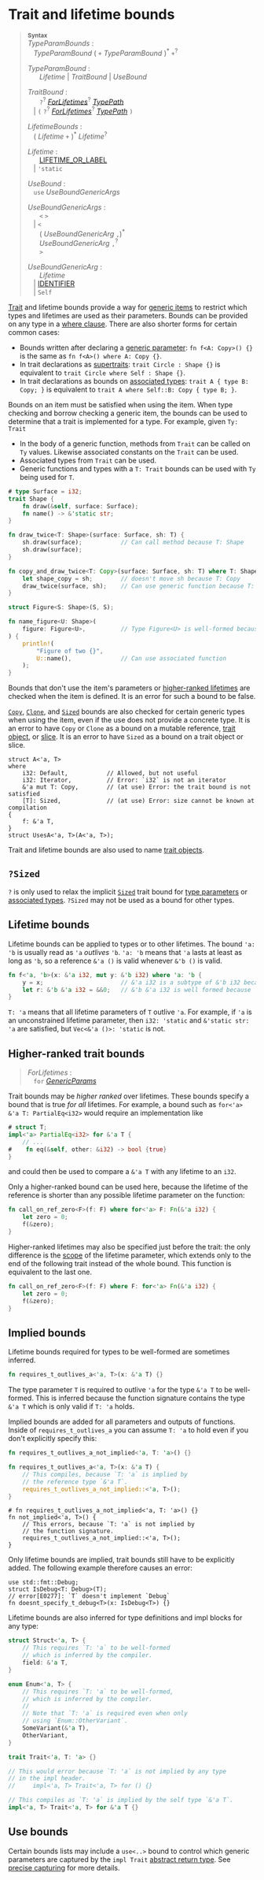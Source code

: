 # Trait and lifetime bounds

> **<sup>Syntax</sup>**\
> _TypeParamBounds_ :\
> &nbsp;&nbsp; _TypeParamBound_ ( `+` _TypeParamBound_ )<sup>\*</sup> `+`<sup>?</sup>
>
> _TypeParamBound_ :\
> &nbsp;&nbsp; &nbsp;&nbsp; _Lifetime_ | _TraitBound_ | _UseBound_
>
> _TraitBound_ :\
> &nbsp;&nbsp; &nbsp;&nbsp; `?`<sup>?</sup>
> [_ForLifetimes_](#higher-ranked-trait-bounds)<sup>?</sup> [_TypePath_]\
> &nbsp;&nbsp; | `(` `?`<sup>?</sup>
> [_ForLifetimes_](#higher-ranked-trait-bounds)<sup>?</sup> [_TypePath_] `)`
>
> _LifetimeBounds_ :\
> &nbsp;&nbsp; ( _Lifetime_ `+` )<sup>\*</sup> _Lifetime_<sup>?</sup>
>
> _Lifetime_ :\
> &nbsp;&nbsp; &nbsp;&nbsp; [LIFETIME_OR_LABEL]\
> &nbsp;&nbsp; | `'static`
>
> _UseBound_ :\
> &nbsp;&nbsp; `use` _UseBoundGenericArgs_
>
> _UseBoundGenericArgs_ :\
> &nbsp;&nbsp; &nbsp;&nbsp; `<` `>` \
> &nbsp;&nbsp; | `<` \
> &nbsp;&nbsp; &nbsp;&nbsp; ( _UseBoundGenericArg_ `,`)<sup>\*</sup> \
> &nbsp;&nbsp; &nbsp;&nbsp; _UseBoundGenericArg_ `,`<sup>?</sup> \
> &nbsp;&nbsp; &nbsp;&nbsp; `>`
>
> _UseBoundGenericArg_ :\
> &nbsp;&nbsp; &nbsp;&nbsp; _Lifetime_ \
> &nbsp;&nbsp; | [IDENTIFIER][] \
> &nbsp;&nbsp; | `Self`

[Trait] and lifetime bounds provide a way for [generic items][generic] to
restrict which types and lifetimes are used as their parameters. Bounds can be
provided on any type in a [where clause]. There are also shorter forms for
certain common cases:

* Bounds written after declaring a [generic parameter][generic]:
  `fn f<A: Copy>() {}` is the same as `fn f<A>() where A: Copy {}`.
* In trait declarations as [supertraits]: `trait Circle : Shape {}` is
  equivalent to `trait Circle where Self : Shape {}`.
* In trait declarations as bounds on [associated types]:
  `trait A { type B: Copy; }` is equivalent to
  `trait A where Self::B: Copy { type B; }`.

Bounds on an item must be satisfied when using the item. When type checking and
borrow checking a generic item, the bounds can be used to determine that a
trait is implemented for a type. For example, given `Ty: Trait`

* In the body of a generic function, methods from `Trait` can be called on `Ty`
  values. Likewise associated constants on the `Trait` can be used.
* Associated types from `Trait` can be used.
* Generic functions and types with a `T: Trait` bounds can be used with `Ty`
  being used for `T`.

```rust
# type Surface = i32;
trait Shape {
    fn draw(&self, surface: Surface);
    fn name() -> &'static str;
}

fn draw_twice<T: Shape>(surface: Surface, sh: T) {
    sh.draw(surface);           // Can call method because T: Shape
    sh.draw(surface);
}

fn copy_and_draw_twice<T: Copy>(surface: Surface, sh: T) where T: Shape {
    let shape_copy = sh;        // doesn't move sh because T: Copy
    draw_twice(surface, sh);    // Can use generic function because T: Shape
}

struct Figure<S: Shape>(S, S);

fn name_figure<U: Shape>(
    figure: Figure<U>,          // Type Figure<U> is well-formed because U: Shape
) {
    println!(
        "Figure of two {}",
        U::name(),              // Can use associated function
    );
}
```

Bounds that don't use the item's parameters or [higher-ranked lifetimes] are checked when the item is defined.
It is an error for such a bound to be false.

[`Copy`], [`Clone`], and [`Sized`] bounds are also checked for certain generic types when using the item, even if the use does not provide a concrete type.
It is an error to have `Copy` or `Clone` as a bound on a mutable reference, [trait object], or [slice].
It is an error to have `Sized` as a bound on a trait object or slice.

```rust,compile_fail
struct A<'a, T>
where
    i32: Default,           // Allowed, but not useful
    i32: Iterator,          // Error: `i32` is not an iterator
    &'a mut T: Copy,        // (at use) Error: the trait bound is not satisfied
    [T]: Sized,             // (at use) Error: size cannot be known at compilation
{
    f: &'a T,
}
struct UsesA<'a, T>(A<'a, T>);
```

Trait and lifetime bounds are also used to name [trait objects].

## `?Sized`

`?` is only used to relax the implicit [`Sized`] trait bound for [type parameters] or [associated types].
`?Sized` may not be used as a bound for other types.

## Lifetime bounds

Lifetime bounds can be applied to types or to other lifetimes.
The bound `'a: 'b` is usually read as `'a` *outlives* `'b`.
`'a: 'b` means that `'a` lasts at least as long as `'b`, so a reference `&'a ()` is valid whenever `&'b ()` is valid.

```rust
fn f<'a, 'b>(x: &'a i32, mut y: &'b i32) where 'a: 'b {
    y = x;                      // &'a i32 is a subtype of &'b i32 because 'a: 'b
    let r: &'b &'a i32 = &&0;   // &'b &'a i32 is well formed because 'a: 'b
}
```

`T: 'a` means that all lifetime parameters of `T` outlive `'a`.
For example, if `'a` is an unconstrained lifetime parameter, then `i32: 'static` and `&'static str: 'a` are satisfied, but `Vec<&'a ()>: 'static` is not.

## Higher-ranked trait bounds

> _ForLifetimes_ :\
> &nbsp;&nbsp; `for` [_GenericParams_]

Trait bounds may be *higher ranked* over lifetimes. These bounds specify a bound
that is true *for all* lifetimes. For example, a bound such as `for<'a> &'a T:
PartialEq<i32>` would require an implementation like

```rust
# struct T;
impl<'a> PartialEq<i32> for &'a T {
    // ...
#    fn eq(&self, other: &i32) -> bool {true}
}
```

and could then be used to compare a `&'a T` with any lifetime to an `i32`.

Only a higher-ranked bound can be used here, because the lifetime of the reference is shorter than any possible lifetime parameter on the function:

```rust
fn call_on_ref_zero<F>(f: F) where for<'a> F: Fn(&'a i32) {
    let zero = 0;
    f(&zero);
}
```

Higher-ranked lifetimes may also be specified just before the trait: the only
difference is the [scope][hrtb-scopes] of the lifetime parameter, which extends only to the
end of the following trait instead of the whole bound. This function is
equivalent to the last one.

```rust
fn call_on_ref_zero<F>(f: F) where F: for<'a> Fn(&'a i32) {
    let zero = 0;
    f(&zero);
}
```

## Implied bounds

Lifetime bounds required for types to be well-formed are sometimes inferred.

```rust
fn requires_t_outlives_a<'a, T>(x: &'a T) {}
```
The type parameter `T` is required to outlive `'a` for the type `&'a T` to be well-formed.
This is inferred because the function signature contains the type `&'a T` which is
only valid if `T: 'a` holds.

Implied bounds are added for all parameters and outputs of functions. Inside of `requires_t_outlives_a`
you can assume `T: 'a` to hold even if you don't explicitly specify this:

```rust
fn requires_t_outlives_a_not_implied<'a, T: 'a>() {}

fn requires_t_outlives_a<'a, T>(x: &'a T) {
    // This compiles, because `T: 'a` is implied by
    // the reference type `&'a T`.
    requires_t_outlives_a_not_implied::<'a, T>();
}
```

```rust,compile_fail,E0309
# fn requires_t_outlives_a_not_implied<'a, T: 'a>() {}
fn not_implied<'a, T>() {
    // This errors, because `T: 'a` is not implied by
    // the function signature.
    requires_t_outlives_a_not_implied::<'a, T>();
}
```

Only lifetime bounds are implied, trait bounds still have to be explicitly added.
The following example therefore causes an error:

```rust,compile_fail,E0277
use std::fmt::Debug;
struct IsDebug<T: Debug>(T);
// error[E0277]: `T` doesn't implement `Debug`
fn doesnt_specify_t_debug<T>(x: IsDebug<T>) {}
```

Lifetime bounds are also inferred for type definitions and impl blocks for any type:

```rust
struct Struct<'a, T> {
    // This requires `T: 'a` to be well-formed
    // which is inferred by the compiler.
    field: &'a T,
}

enum Enum<'a, T> {
    // This requires `T: 'a` to be well-formed,
    // which is inferred by the compiler.
    //
    // Note that `T: 'a` is required even when only
    // using `Enum::OtherVariant`.
    SomeVariant(&'a T),
    OtherVariant,
}

trait Trait<'a, T: 'a> {}

// This would error because `T: 'a` is not implied by any type
// in the impl header.
//     impl<'a, T> Trait<'a, T> for () {}

// This compiles as `T: 'a` is implied by the self type `&'a T`.
impl<'a, T> Trait<'a, T> for &'a T {}
```

## Use bounds

Certain bounds lists may include a `use<..>` bound to control which generic parameters are captured by the `impl Trait` [abstract return type].  See [precise capturing] for more details.

[IDENTIFIER]: identifiers.html
[LIFETIME_OR_LABEL]: tokens.md#lifetimes-and-loop-labels
[_GenericParams_]: items/generics.md
[_TypePath_]: paths.md#paths-in-types
[`Clone`]: special-types-and-traits.md#clone
[`Copy`]: special-types-and-traits.md#copy
[`Sized`]: special-types-and-traits.md#sized

[abstract return type]: types/impl-trait.md#abstract-return-types
[arrays]: types/array.md
[associated types]: items/associated-items.md#associated-types
[hrtb-scopes]: names/scopes.md#higher-ranked-trait-bound-scopes
[supertraits]: items/traits.md#supertraits
[generic]: items/generics.md
[higher-ranked lifetimes]: #higher-ranked-trait-bounds
[precise capturing]: types/impl-trait.md#precise-capturing
[slice]: types/slice.md
[Trait]: items/traits.md#trait-bounds
[trait object]: types/trait-object.md
[trait objects]: types/trait-object.md
[type parameters]: types/parameters.md
[where clause]: items/generics.md#where-clauses
